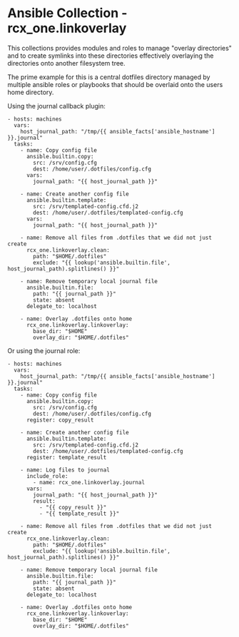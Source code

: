 # Ansible Collection - rcx\_one.linkoverlay

This collections provides modules and roles to manage "overlay directories" and to create symlinks into these directories effectively overlaying the directories onto another filesystem tree.

The prime example for this is a central dotfiles directory managed by multiple ansible roles or playbooks that should be overlaid onto the users home directory.

Using the journal callback plugin:

    - hosts: machines
      vars:
        host_journal_path: "/tmp/{{ ansible_facts['ansible_hostname'] }}.journal"
      tasks:
        - name: Copy config file
          ansible.builtin.copy:
            src: /srv/config.cfg
            dest: /home/user/.dotfiles/config.cfg
          vars:
            journal_path: "{{ host_journal_path }}"

        - name: Create another config file
          ansible.builtin.template:
            src: /srv/templated-config.cfd.j2
            dest: /home/user/.dotfiles/templated-config.cfg
          vars:
            journal_path: "{{ host_journal_path }}"

        - name: Remove all files from .dotfiles that we did not just create
          rcx_one.linkoverlay.clean:
            path: "$HOME/.dotfiles"
            exclude: "{{ lookup('ansible.builtin.file', host_journal_path).splitlines() }}"

        - name: Remove temporary local journal file
          ansible.builtin.file:
            path: "{{ journal_path }}"
            state: absent
          delegate_to: localhost

        - name: Overlay .dotfiles onto home
          rcx_one.linkoverlay.linkoverlay:
            base_dir: "$HOME"
            overlay_dir: "$HOME/.dotfiles"

Or using the journal role:

    - hosts: machines
      vars:
        host_journal_path: "/tmp/{{ ansible_facts['ansible_hostname'] }}.journal"
      tasks:
        - name: Copy config file
          ansible.builtin.copy:
            src: /srv/config.cfg
            dest: /home/user/.dotfiles/config.cfg
          register: copy_result

        - name: Create another config file
          ansible.builtin.template:
            src: /srv/templated-config.cfd.j2
            dest: /home/user/.dotfiles/templated-config.cfg
          register: template_result

        - name: Log files to journal
          include_role:
            - name: rcx_one.linkoverlay.journal
          vars:
            journal_path: "{{ host_journal_path }}"
            result:
              - "{{ copy_result }}"
              - "{{ template_result }}"

        - name: Remove all files from .dotfiles that we did not just create
          rcx_one.linkoverlay.clean:
            path: "$HOME/.dotfiles"
            exclude: "{{ lookup('ansible.builtin.file', host_journal_path).splitlines() }}"

        - name: Remove temporary local journal file
          ansible.builtin.file:
            path: "{{ journal_path }}"
            state: absent
          delegate_to: localhost

        - name: Overlay .dotfiles onto home
          rcx_one.linkoverlay.linkoverlay:
            base_dir: "$HOME"
            overlay_dir: "$HOME/.dotfiles"

